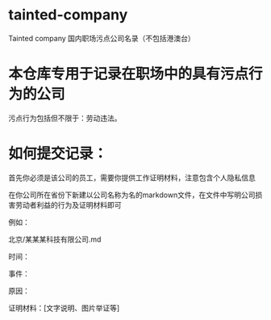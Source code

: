 # tainted-company
Tainted company 国内职场污点公司名录（不包括港澳台）

# 本仓库专用于记录在职场中的具有污点行为的公司

污点行为包括但不限于：劳动违法。

# 如何提交记录：

首先你必须是该公司的员工，需要你提供工作证明材料，注意包含个人隐私信息

在你公司所在省份下新建以公司名称为名的markdown文件，在文件中写明公司损害劳动者利益的行为及证明材料即可

例如：

北京/某某某科技有限公司.md

时间：

事件：

原因：

证明材料：[文字说明、图片举证等]
